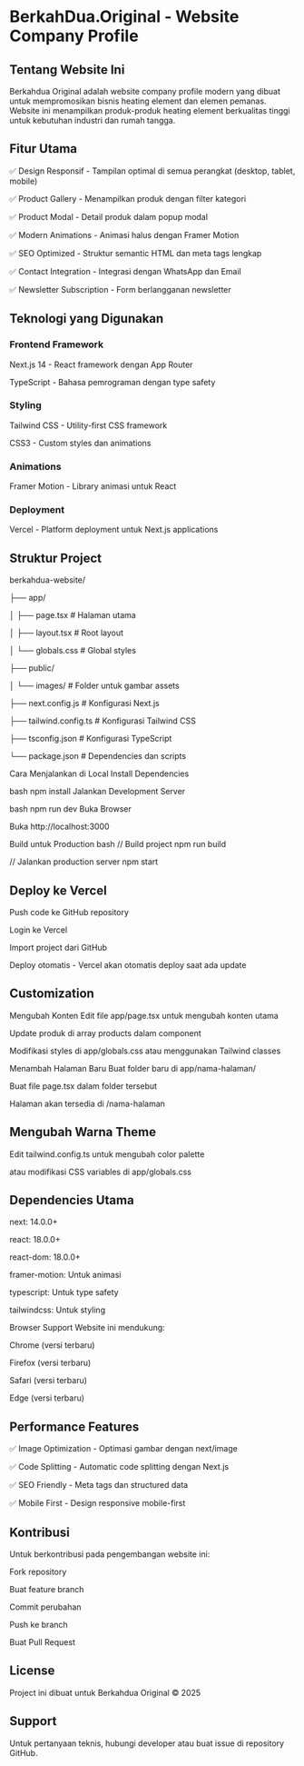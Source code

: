 # BerkahDua.Original - Website Company Profile

## Tentang Website Ini
Berkahdua Original adalah website company profile modern yang dibuat untuk mempromosikan bisnis heating element dan elemen pemanas. Website ini menampilkan produk-produk heating element berkualitas tinggi untuk kebutuhan industri dan rumah tangga.

## Fitur Utama
✅ Design Responsif - Tampilan optimal di semua perangkat (desktop, tablet, mobile)

✅ Product Gallery - Menampilkan produk dengan filter kategori

✅ Product Modal - Detail produk dalam popup modal

✅ Modern Animations - Animasi halus dengan Framer Motion

✅ SEO Optimized - Struktur semantic HTML dan meta tags lengkap

✅ Contact Integration - Integrasi dengan WhatsApp dan Email

✅ Newsletter Subscription - Form berlangganan newsletter

## Teknologi yang Digunakan
### Frontend Framework
Next.js 14 - React framework dengan App Router

TypeScript - Bahasa pemrograman dengan type safety

### Styling
Tailwind CSS - Utility-first CSS framework

CSS3 - Custom styles dan animations

### Animations
Framer Motion - Library animasi untuk React

### Deployment
Vercel - Platform deployment untuk Next.js applications

## Struktur Project 
berkahdua-website/

├── app/

│   ├── page.tsx              # Halaman utama

│   ├── layout.tsx            # Root layout

│   └── globals.css           # Global styles

├── public/

│   └── images/               # Folder untuk gambar assets

├── next.config.js            # Konfigurasi Next.js

├── tailwind.config.ts        # Konfigurasi Tailwind CSS

├── tsconfig.json             # Konfigurasi TypeScript

└── package.json              # Dependencies dan scripts

Cara Menjalankan di Local
Install Dependencies

bash
npm install
Jalankan Development Server

bash
npm run dev
Buka Browser

Buka http://localhost:3000

Build untuk Production
bash
// Build project
npm run build

// Jalankan production server
npm start


## Deploy ke Vercel
Push code ke GitHub repository

Login ke Vercel

Import project dari GitHub

Deploy otomatis - Vercel akan otomatis deploy saat ada update

## Customization
Mengubah Konten
Edit file app/page.tsx untuk mengubah konten utama

Update produk di array products dalam component

Modifikasi styles di app/globals.css atau menggunakan Tailwind classes

Menambah Halaman Baru
Buat folder baru di app/nama-halaman/

Buat file page.tsx dalam folder tersebut

Halaman akan tersedia di /nama-halaman

## Mengubah Warna Theme
Edit tailwind.config.ts untuk mengubah color palette

atau modifikasi CSS variables di app/globals.css

## Dependencies Utama
next: 14.0.0+

react: 18.0.0+

react-dom: 18.0.0+

framer-motion: Untuk animasi

typescript: Untuk type safety

tailwindcss: Untuk styling

Browser Support
Website ini mendukung:

Chrome (versi terbaru)

Firefox (versi terbaru)

Safari (versi terbaru)

Edge (versi terbaru)

## Performance Features
✅ Image Optimization - Optimasi gambar dengan next/image

✅ Code Splitting - Automatic code splitting dengan Next.js

✅ SEO Friendly - Meta tags dan structured data

✅ Mobile First - Design responsive mobile-first

## Kontribusi
Untuk berkontribusi pada pengembangan website ini:

Fork repository

Buat feature branch

Commit perubahan

Push ke branch

Buat Pull Request

## License
Project ini dibuat untuk Berkahdua Original © 2025

## Support
Untuk pertanyaan teknis, hubungi developer atau buat issue di repository GitHub.
